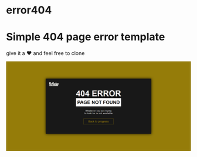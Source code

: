 # error404
# Simple 404 page error template

give it a :heart: and feel free to clone

![Preview of the web page](https://github.com/Curmens/error404/blob/master/img/preview.png)
